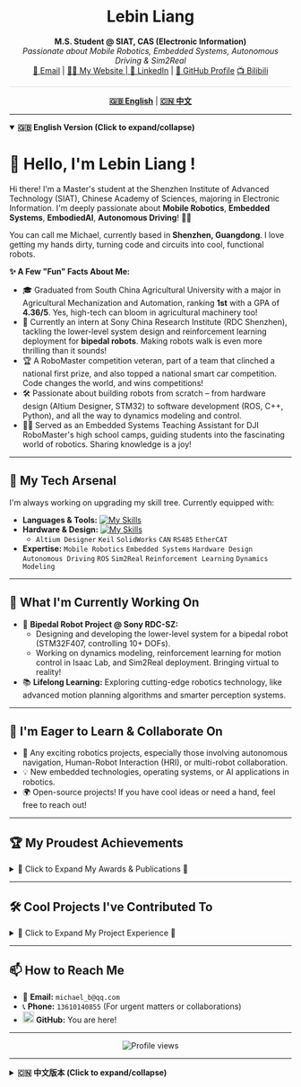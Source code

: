 <div align="center">
  <h1>Lebin Liang</h1>
  <p>
    <b>M.S. Student @ SIAT, CAS (Electronic Information)</b>
    <br/>
    <i>Passionate about Mobile Robotics, Embedded Systems, Autonomous Driving & Sim2Real</i>
    <br/>
    <a href="mailto:michael_b@qq.com">📧 Email</a> | <a href="https://lebinliang.github.io/">👨‍🏫 My Website | <a href="[Your LinkedIn Profile URL]">🔗 LinkedIn</a> | <a href="https://github.com/LebinLiang">🐙 GitHub Profile</a>  <a href="https://space.bilibili.com/10843076?spm_id_from=333.1296.0.0)">📺 Bilibili</a>
  </p>
</div>
<hr style="height:1px;border:none;color:#ddd;background-color:#ddd;" />

<p align="center">
  <strong><a href="#english-version">🇬🇧 English</a></strong> | <strong><a href="#chinese-version">🇨🇳 中文</a></strong>
</p>

<hr/>

<a id="english-version"></a>
<details open> <summary><strong>🇬🇧 English Version (Click to expand/collapse)</strong></summary>

# 👋 Hello, I'm Lebin Liang !


Hi there! I'm a Master's student at the Shenzhen Institute of Advanced Technology (SIAT), Chinese Academy of Sciences, majoring in Electronic Information. I'm deeply passionate about **Mobile Robotics**, **Embedded Systems**, **EmbodiedAI**, **Autonomous Driving**! 🤖🚗

You can call me Michael, currently based in **Shenzhen, Guangdong**. I love getting my hands dirty, turning code and circuits into cool, functional robots.

**✨ A Few "Fun" Facts About Me:**

* 🎓 Graduated from South China Agricultural University with a major in Agricultural Mechanization and Automation, ranking **1st** with a GPA of **4.36/5**. Yes, high-tech can bloom in agricultural machinery too!
* 🧠 Currently an intern at Sony China Research Institute (RDC Shenzhen), tackling the lower-level system design and reinforcement learning deployment for **bipedal robots**. Making robots walk is even more thrilling than it sounds!
* 🏆 A RoboMaster competition veteran, part of a team that clinched a national first prize, and also topped a national smart car competition. Code changes the world, and wins competitions!
* 🛠️ Passionate about building robots from scratch – from hardware design (Altium Designer, STM32) to software development (ROS, C++, Python), and all the way to dynamics modeling and control.
* 👨‍🏫 Served as an Embedded Systems Teaching Assistant for DJI RoboMaster's high school camps, guiding students into the fascinating world of robotics. Sharing knowledge is a joy!

---

## 🚀 My Tech Arsenal

I'm always working on upgrading my skill tree. Currently equipped with:

* **Languages & Tools:**
    [![My Skills](https://skillicons.dev/icons?i=cpp,python,c,ros,matlab,arduino,git,github,docker)](https://skillicons.dev)
* **Hardware & Design:**
    [![My Skills](https://skillicons.dev/icons?i=linux,stm32,raspberrypi)](https://skillicons.dev)
    * `Altium Designer` `Keil` `SolidWorks` `CAN` `RS485` `EtherCAT`
* **Expertise:**
    `Mobile Robotics` `Embedded Systems` `Hardware Design` `Autonomous Driving` `ROS` `Sim2Real` `Reinforcement Learning` `Dynamics Modeling`

---

## 🔭 What I'm Currently Working On

* 🤖 **Bipedal Robot Project @ Sony RDC-SZ:**
    * Designing and developing the lower-level system for a bipedal robot (STM32F407, controlling 10+ DOFs).
    * Working on dynamics modeling, reinforcement learning for motion control in Isaac Lab, and Sim2Real deployment. Bringing virtual to reality!
* 📚 **Lifelong Learning:** Exploring cutting-edge robotics technology, like advanced motion planning algorithms and smarter perception systems.

---

## 🌱 I'm Eager to Learn & Collaborate On

* 🤝 Any exciting robotics projects, especially those involving autonomous navigation, Human-Robot Interaction (HRI), or multi-robot collaboration.
* 💡 New embedded technologies, operating systems, or AI applications in robotics.
* 🌍 Open-source projects! If you have cool ideas or need a hand, feel free to reach out!

---

## 🏆 My Proudest Achievements

<details>
<summary>🏅 Click to Expand My Awards & Publications 🏅</summary>

* **Selected Awards:**
    * 🥇 IEEE ICRA 2024 RoboMaster University Sim2Real Challenge (Second Prize) (2024.6)
    * 🥇 21st National Collegiate RoboMaster Competition - Super Confrontation (National First Prize) (2022.8)
    * 🥇 21st National Collegiate RoboMaster Competition - University League (Automated Infantry) (First Prize) (2022.11)
    * 🥇 16th National University Smart Car Competition - iFlytek Smart Restaurant (National First Prize) (2021.8)
    * 🥇 2020 Guangdong Provincial Collegiate Electronic Design Contest (Provincial First Prize) (2020.10)
* **Publications:**
    * 📄 "A Real-time Framework for UAV Indoor Self-Positioning and 3D Mapping Base on 2D Lidar, Stereo Camera and IMU" (First Author) - *IEEE RCAR 2023*
    * 📄 "Design and Experiment of Navigation Control System for Translational Row Shifting of Four-Wheel Steering Boom Sprayer" (Second Student Author) - *Transactions of the Chinese Society for Agricultural Machinery, 2023*

</details>

---

## 🛠️ Cool Projects I've Contributed To

<details>
<summary>🤖 Click to Expand My Project Experience 🤖</summary>

* **Sony China Research Institute - Bipedal Robot Development (Internship 2025):**
    * Responsible for lower-level system design & development (STM32F407, various communication protocols).
    * Involved in dynamics modeling, RL motion control in Isaac Lab, and Sim2Real deployment.
    * Highlights: Online detection, emergency power-off, power monitoring safety features.
* **4WD-4WS Autonomous Sprayer Navigation Control System (2021-2023, Project Lead, National Innovation Program):**
    * Developed an 8-DOF chassis kinematic model and implemented PID trajectory tracking algorithms.
    * Designed an embedded controller (CAN & USB communication).
    * Outcomes: Excellent project completion, 1 software copyright, 1 EI paper published.
* **Taurus Robotics Team - Navigation Lead (2021-2022):**
    * RoboMaster Competition. Led the navigation group for the autonomous infantry robot.
    * Developed full-field localization and autonomous navigation using Mecanum wheel encoder odometry, IMU, and LiDAR.
    * Implemented traditional vision-based target recognition and enemy armor detection, enabling fully autonomous tracking and engagement.
    * Constructed the overall ROS-based robot software architecture, including a Gazebo simulation platform, and established communication between embedded hardware and application-level software.
    * Optimized navigation algorithms, designed a "small-gyro" (anti-rotation) trajectory following algorithm using tf transforms for real-time autonomous path planning, tracking, and dynamic obstacle avoidance.
    * Contributed to team building, planning, technical documentation, member training, and lab setup.
* **DJI RoboMaster High School Robotics Camp (2020-2022, Embedded Systems TA):**
    * Designed and taught embedded development courses, developed ROS driver packages.
    * Successfully organized multiple STEAM robotics camps for 100+ students.
* **National University Smart Car Competition - Team Member/Captain (2020-2021):**
    * Participated in 2020 (Outdoor Opto-Electronic Group) and 2021 (iFlytek Smart Restaurant Group).
    * **2020 (Ackermann Car):** Achieved indoor localization and optimal multi-target path planning using LiDAR, IMU, and wheel odometry. Designed embedded controller for vehicle control, odometry, and communication.
    * **2021 (Mecanum Wheel Car):** Implemented indoor localization and multi-task allocation (QR code recognition, target detection, autonomous navigation) using LiDAR, IMU. Developed a ROS-based multi-task scheduling framework with a state machine for task switching, including QR code recognition and voice announcements.
    * Responsible for team project management and task planning.

</details>

---

## 📫 How to Reach Me

* 📧 **Email:** `michael_b@qq.com`
* 📞 **Phone:** `13610140855` (For urgent matters or collaborations)
* <img src="https://cdn.jsdelivr.net/gh/devicons/devicon/icons/github/github-original.svg" width="20" height="20"/> **GitHub:** You are here!


---

<p align="center">
  <img src="https://komarev.com/ghpvc/?username=YOUR_GITHUB_USERNAME&label=Profile%20views&color=0e75b6&style=flat" alt="Profile views" />
</p>

</details>

<hr/>

<a id="chinese-version"></a>
<details> <summary><strong>🇨🇳 中文版本 (Click to expand/collapse)</strong></summary>

# 👋 你好，我是梁乐彬 (Michael Liang)!

嗨！我是一名来自中国科学院大学深圳先进技术研究院的在读硕士研究生，主攻电子信息方向，也是一枚对**移动机器人**、**嵌入式系统**、**EmbodiedAI**和**自动驾驶**充满无限热情的探索者！🤖🚗

你可以叫我 Michael，目前坐标 **中国广东深圳**。我喜欢动手实践，把代码和电路变成能跑能动的酷炫玩意儿。

**✨ 关于我的一点“趣”事:**

* 🎓 本科GPA **4.36/5**，专业排名**第一**毕业于华南农业大学 (双一流) 农业机械化及其自动化专业。没错，农业机械也能玩出高科技！
* 🧠 目前在索尼中国研究院 (RDC深圳) 实习，正在挑战**双足机器人**的下位机系统设计和强化学习部署。让机器人学会走路，比想象中还要刺激！
* 🏆 RoboMaster 赛场老兵，曾随队斩获全国一等奖，也曾在智能车竞赛中拔得头筹。代码改变世界，也能赢得比赛！
* 🛠️ 热衷于从0到1打造机器人，从硬件设计 (Altium Designer, STM32) 到软件开发 (ROS, C++, Python)，再到动力学建模与控制，我都乐在其中。
* 👨‍🏫 曾在大疆创新 RoboMaster 担任嵌入式方向助教，带领中学生们踏入机器ンの奇妙世界。教学相长，其乐无穷！

---

## 🚀 我的技能装备库 (My Tech Arsenal)

我一直在努力升级我的技能树，目前装备了：

* **编程语言 & 工具 (Languages & Tools):**
    [![My Skills](https://skillicons.dev/icons?i=cpp,python,c,ros,matlab,arduino,git,github,docker)](https://skillicons.dev)
* **硬件 & 设计 (Hardware & Design):**
    [![My Skills](https://skillicons.dev/icons?i=linux,stm32,raspberrypi)](https://skillicons.dev)
    * `Altium Designer` `Keil` `SolidWorks` `CAN` `RS485` `EtherCAT`
* **专业领域 (Expertise):**
    `移动机器人 (Mobile Robotics)` `嵌入式系统 (Embedded Systems)` `硬件设计 (Hardware Design)` `自动驾驶 (Autonomous Driving)` `ROS` `Sim2Real` `强化学习 (Reinforcement Learning)` `动力学建模 (Dynamics Modeling)`

---

## 🔭 我当前正在捣鼓 (What I'm Currently Working On)

* 🤖 **双足机器人项目 (Bipedal Robot Project @ Sony RDC):**
    * 设计和开发双足机器人下位机系统 (基于 STM32F407, 控制10+自由度)。
    * 进行 Isaac Lab 中的双足机器人动力学建模与强化学习运动控制，并尝试 Sim2Real 部署。让虚拟走进现实！
* 📚 **持续学习 (Lifelong Learning):** 探索机器人领域的前沿技术，比如更高效的运动规划算法、更智能的感知系统。

---

## 🌱 我渴望学习与合作 (I'm Eager to Learn & Collaborate On)

* 🤝 任何有趣的机器人项目，特别是涉及自主导航、人机交互或多机器人协作的。
* 💡 新的嵌入式技术、操作系统或AI在机器人上的应用。
* 🌍 开源项目！如果你有好点子，或者需要帮手，随时可以找我聊聊！

---

## 🏆 我的荣耀时刻 (My Proudest Achievements)

<details>
<summary>🏅 点击展开我的获奖与发表记录 🏅</summary>

* **主要奖项 (Selected Awards):**
    * 🥇 IEEE ICRA 2024 RoboMaster University Sim2Real Challenge (Second Prize) (2024.6)
    * 🥇 第二十一届全国大学生机器人大赛 RoboMaster 机甲大师超级对抗赛 全国一等奖 (2022.8)
    * 🥇 第二十一届全国大学生机器人大赛 RoboMaster 机甲大师高校联盟赛(自动步兵组)一等奖 (2022.11)
    * 🥇 第十六届全国大学生智能汽车竞赛-讯飞智能餐厅组别 全国一等奖 (2021.8)
    * 🥇 2020 广东省大学生电子设计竞赛-省部级一等奖 (2020.10)
* **论文发表 (Publications):**
    * 📄 A Real-time Framework for UAV Indoor Self-Positioning and 3D Mapping Base on 2D Lidar, Stereo Camera and IMU (第一作者) - *IEEE RCAR 2023*
    * 📄 四轮转向喷杆喷雾机平移换行导航控制系统设计与试验 (学生第二作者) - *《农业机械学报》2023*

</details>

---

## 🛠️ 我参与过的酷项目 (Cool Projects I've Contributed To)

<details>
<summary>🤖 点击展开我的项目经验 🤖</summary>

* **索尼中国研究院 - 双足机器人开发 (2025实习):**
    * 负责双足机器人下位机系统设计与开发 (STM32F407, 多种通讯协议)。
    * 参与 Isaac Lab 双足机器人动力学建模与强化学习运动控制及 Sim2 Real 部署。
    * 亮点：在线检测、紧急断电、功率检测等安全设计。
* **4WD-4WS 无人驾驶喷杆喷雾机导航控制系统 (2021-2023, 项目负责人, 国家级大创):**
    * 构建八自由度底盘运动学模型，实现 PID 轨迹跟踪算法。
    * 设计嵌入式控制器 (CAN & USB 通讯)。
    * 成果：项目优秀结题，申请软著1篇，发表EI论文1篇。
* **Taurus 机器人战队 - 导航组组长 (2021-2022):**
    * RoboMaster 机甲大师赛，主要任务为开发自动步兵机器人实现基于麦克纳姆轮底盘编码器里程计、IMU 与激光雷达的全场定位与自主导航。
    * 利用传统视觉目标识别并检测敌方装甲板，最终实现全自主跟踪并打击敌方机器人赢得比赛胜利。
    * 构建基于 ROS 的机器人整体软件框架，Gazebo 的机器人仿真平台，并实现下层嵌入式硬件与上层应用层软件通讯。
    * 优化机器人导航算法，设计基于 tf 变换的小陀螺轨迹跟随算法，机器人实时自主规划路径并跟踪轨迹，同时躲避移动障碍物。
    * 战队建设与规划、队伍技术文档编写、组内人员培训与实验室建设。
* **大疆创新 RoboMaster 高中生机器人假期营 (2020-2022, 嵌入式方向助教):**
    * 设计并教授嵌入式开发课程，开发 ROS 驱动包。
    * 成功组织多场百人以上 STEAM 机器人主题假期营。
* **全国大学生智能汽车竞赛 - 室外光电组/讯飞智慧餐厅组 队员 | 队长 (2020-2021):**
    * 分别参与 2020 年与 2021 年全国大学生智能汽车竞赛。
    * 基于激光雷达、IMU 与计米轮的阿克曼型车模实现在室内的定位与多目标点的最优路径规划导航 (2020)。
    * 基于激光雷达、IMU 与麦克纳姆轮车模实现室内定位与多任务分配，包括二维码识别、目标检测与自主导航 (2021)。
    * 设计并制作嵌入式控制器实现阿克曼型车模控制与里程计速度解算，上下位机通讯协议。
    * 构建基于 ROS 的多任务调度软件框架，基于状态机的任务切换方法，实现二维码识别、语音播报、定位与多点导航。
    * 队伍项目进度管理、人员任务规划。

</details>

---

## 📫 如何找到我 (How to Reach Me)

* 📧 **邮箱:** `michael_b@qq.com`
* 📞 **电话:** `13610140855` (紧急情况或合作洽谈)
* <img src="https://cdn.jsdelivr.net/gh/devicons/devicon/icons/github/github-original.svg" width="20" height="20"/> **GitHub:** 你已经在这里啦！

---

## 📊 我的 GitHub 统计数据 (My GitHub Stats)

<p align="center">
  <img src="https://github-readme-stats.vercel.app/api?username=你的GitHub用户名&show_icons=true&theme=radical&count_private=true&hide_border=true" alt="梁乐彬的GitHub统计"/>
  <br/>
  <img src="https://github-readme-stats.vercel.app/api/top-langs/?username=你的GitHub用户名&layout=compact&theme=radical&hide_border=true" alt="梁乐彬最常用的语言"/>
  <br/>
  <img src="https://github-readme-streak-stats.herokuapp.com/?user=你的GitHub用户名&theme=radical&hide_border=true" alt="梁乐彬的GitHub提交记录"/>
</p>

---

<p align="center">
  <img src="https://komarev.com/ghpvc/?username=你的GitHub用户名&label=Profile%20views&color=0e75b6&style=flat" alt="Profile views" />
</p>

</details>
